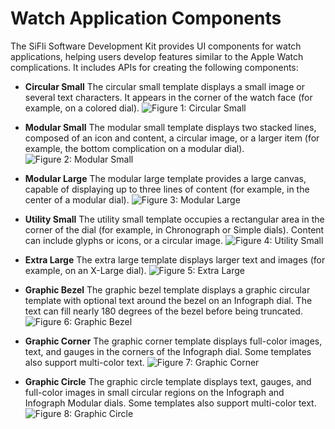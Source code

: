 
# Watch Application Components

The SiFli Software Development Kit provides UI components for watch applications, helping users develop features similar to the Apple Watch complications. It includes APIs for creating the following components:

- **Circular Small**
  The circular small template displays a small image or several text characters. It appears in the corner of the watch face (for example, on a colored dial).
  ![Figure 1: Circular Small](../../assets/cir.png)

- **Modular Small**
  The modular small template displays two stacked lines, composed of an icon and content, a circular image, or a larger item (for example, the bottom complication on a modular dial).
  ![Figure 2: Modular Small](../../assets/mos.png)

- **Modular Large**
  The modular large template provides a large canvas, capable of displaying up to three lines of content (for example, in the center of a modular dial).
  ![Figure 3: Modular Large](../../assets/mol.png)

- **Utility Small**
  The utility small template occupies a rectangular area in the corner of the dial (for example, in Chronograph or Simple dials). Content can include glyphs or icons, or a circular image.
  ![Figure 4: Utility Small](../../assets/utils.png)

- **Extra Large**
  The extra large template displays larger text and images (for example, on an X-Large dial).
  ![Figure 5: Extra Large](../../assets/exl.png)

- **Graphic Bezel**
  The graphic bezel template displays a graphic circular template with optional text around the bezel on an Infograph dial. The text can fill nearly 180 degrees of the bezel before being truncated.
  ![Figure 6: Graphic Bezel](../../assets/bezel.png)

- **Graphic Corner**
  The graphic corner template displays full-color images, text, and gauges in the corners of the Infograph dial. Some templates also support multi-color text.
  ![Figure 7: Graphic Corner](../../assets/corner.png)

- **Graphic Circle**
  The graphic circle template displays text, gauges, and full-color images in small circular regions on the Infograph and Infograph Modular dials. Some templates also support multi-color text.
  ![Figure 8: Graphic Circle](../../assets/gcr.png)
